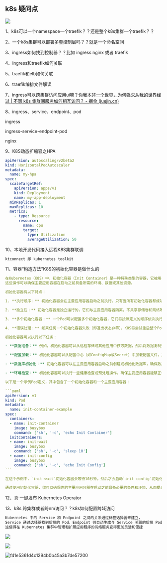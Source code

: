 ## k8s 疑问点

![](https://www.guoshaohe.com/wp-content/uploads/2021/05/k8s%E6%80%BB%E4%BD%93%E6%9E%B6%E6%9E%84.png)

1、k8s可以一个namespace一个traefik？？还是整个k8s集群一个traefik？？

2、一个k8s集群可以部署多套控制层吗？？就是一个命名空间

3、ingress如何找到控制器？？比如 ingress nginx 或者 traefik

4、ingress和traefik如何关联

5、traefik和elb如何关联

6、traefik编排文件解读

7、ingress可以跨集群访问应用ui嘛？[你我本非一个世界，为何强求从我的世界经过 | 不同 k8s 集群间服务如何相互访问？ - 掘金 (juejin.cn)](https://juejin.cn/post/7205562168359895095)

8、ingress、service、endpoint、pod

ingress

ingress-service-endpoint-pod

nginx

9、K8S动态扩缩容之HPA

```yaml
apiVersion: autoscaling/v2beta2
kind: HorizontalPodAutoscaler
metadata:
  name: my-hpa
spec:
  scaleTargetRef:
    apiVersion: apps/v1
    kind: Deployment
    name: my-app-deployment
  minReplicas: 1
  maxReplicas: 10
  metrics:
    - type: Resource
      resource:
        name: cpu
        target:
          type: Utilization
          averageUtilization: 50
```

10、本地开发代码接入远程K8S集群联调

```markdown
ktconnect 即 kubernetes toolkit
```

11、容器“构造方法”K8S的初始化容器是做什么的

~~~yaml
在Kubernetes（K8S）中，初始化容器（Init Container）是一种特殊类型的容器，它被用于在主要应用容器之前执行一些初始化操作。
这些操作可以确保主要应用容器在启动之前具备所需的环境、数据或其他资源。

初始化容器有以下特点：

1. **执行顺序：** 初始化容器会在主要应用容器启动之前执行。只有当所有初始化容器都成功完成后，K8S才会启动主要应用容器。

2. **独立性：** 初始化容器是独立运行的，它们与主要应用容器隔离，不共享存储卷和网络等资源。

3. **多个初始化容器：** 一个Pod可以配置多个初始化容器，它们将按照定义的顺序依次执行。

4. **错误处理：** 如果任何一个初始化容器失败（即退出状态非零），K8S将尝试重启整个Pod，直到初始化容器成功为止。

初始化容器可以执行以下任务：

- **数据准备：** 例如，初始化容器可以从远程存储或其他应用中获取数据，然后将数据复制到主要应用容器需要的位置。

- **配置加载：** 初始化容器可以从配置中心（如ConfigMap或Secret）中加载配置文件，并将其提供给主要应用容器。

- **数据库初始化：** 初始化容器可以在主要应用容器启动之前创建或初始化数据库，确保数据库在应用启动时处于正确的状态。

- **环境检查：** 初始化容器可以执行一些健康检查或预处理操作，确保主要应用容器能够正常启动。

以下是一个示例Pod定义，其中包含了一个初始化容器和一个主要应用容器：

```yaml
apiVersion: v1
kind: Pod
metadata:
  name: init-container-example
spec:
  containers:
  - name: init-container
    image: busybox
    command: ['sh', '-c', 'echo Init Container']
  initContainers:
  - name: init-wait
    image: busybox
    command: ['sh', '-c', 'sleep 10']
  - name: init-config
    image: busybox
    command: ['sh', '-c', 'echo Init Config']
```

在这个示例中，`init-wait`初始化容器会等待10秒钟，然后才会启动`init-config`初始化容器。只有在所有初始化容器成功完成后，主要应用容器才会启动。

通过使用初始化容器，你可以确保你的主要应用容器在启动之前具备必要的条件和环境，从而提高应用的稳定性和可靠性。
~~~

12、真·一键发布 Kubernetes Operator

13、k8s 跨集群或者跨nm访问？？k8s如何配置跨域访问

```markdown
Kubernetes 中的 Service 和 Endpoint 之间的关系通过标签选择器来建立，
Service 通过选择器找到后端的 Pod，Endpoint 则自动生成与 Service 关联的后端 Pod 的网络地址和端口信息。
这使得在 Kubernetes 集群中管理和扩展应用程序的网络服务变得更加灵活和便捷
```

![](./../photo/7e6600224e7d7fa50135d918dce85ca.jpg)

![](./../photo/c076351df6f8cf67c9b5bc601b5367a.jpg)

![f41e5361d4c1294b0b45a3b7de57200](./../photo/f41e5361d4c1294b0b45a3b7de57200.jpg)

